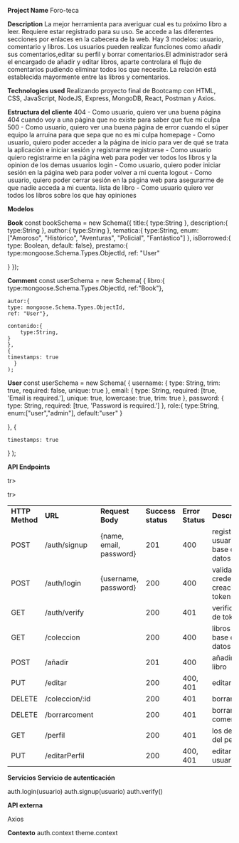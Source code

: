 <strong>Project Name</strong>
Foro-teca

<strong>Description</strong>
La mejor herramienta para averiguar cual es tu próximo libro a leer. Requiere estar registrado para su uso. Se accede a las diferentes secciones por enlaces en la cabecera de la web.
Hay 3 modelos: usuario, comentario y libros.
Los usuarios pueden realizar funciones como añadir sus comentarios,editar su perfil y borrar comentarios.El administrador será el encargado de añadir y editar libros, aparte controlara el flujo de comentarios pudiendo eliminar todos los que necesite.
La relación está establecida mayormente entre las libros y comentarios.

<strong>Technologies used</strong>
Realizando proyecto final de Bootcamp con HTML, CSS, JavaScript, NodeJS,
Express, MongoDB, React, Postman y Axios.

<strong>Estructura del cliente</strong>
404 - Como usuario, quiero ver una buena página 404 cuando voy a una página que no existe para saber que fue mi culpa
500 - Como usuario, quiero ver una buena página de error cuando el súper equipo la arruina para que sepa que no es mi culpa
homepage - Como usuario, quiero poder acceder a la página de inicio para ver de qué se trata la aplicación e iniciar sesión y registrarme
registrarse - Como usuario quiero registrarme en la página web para poder ver todos los libros y la opinion de los demas usuarios
login - Como usuario, quiero poder iniciar sesión en la página web para poder volver a mi cuenta
logout - Como usuario, quiero poder cerrar sesión en la página web para asegurarme de que nadie acceda a mi cuenta.
lista de libro - Como usuario quiero ver todos los libros sobre los que hay opiniones

<strong>Modelos</strong>

<strong>Book</strong>
const bookSchema = new Schema({
  title:{
    type:String
  },
  description:{
    type:String
  },
  author:{
    type:String
  },
  tematica:{
    type:String,
    enum:["Amoroso",
      "Histórico",
      "Aventuras",
      "Policial",
      "Fantástico"]
  },
  isBorrowed:{ 
    type: Boolean, 
    default: false},
  prestamo:{
    type:mongoose.Schema.Types.ObjectId,
    ref: "User"

  }
});

<strong>Comment</strong>
const userSchema = new Schema(
    {
    libro:{
    type:mongoose.Schema.Types.ObjectId,
    ref:"Book"},

    autor:{  
    type: mongoose.Schema.Types.ObjectId,
    ref: "User"},

    contenido:{
        type:String,
    }
    },
    {
    timestamps: true
      }
    );

<strong>User</strong>
const userSchema = new Schema(
  {
    username: {
      type: String,
      trim: true,
      required: false,
      unique: true
    },
    email: {
      type: String,
      required: [true, 'Email is required.'],
      unique: true,
      lowercase: true,
      trim: true
    },
    password: {
      type: String,
      required: [true, 'Password is required.']
    },
    role:{
      type:String,
      enum:["user","admin"],
      default:"user"
    }

  },
  {
        
    timestamps: true
  }
);


<strong>API Endpoints</strong>

<table>
  <tr>

<td><strong>HTTP Method</strong></td>

<td><strong>URL</strong></td>

<td><strong>Request Body</strong></td>

<td><strong>Success status</strong></td>

<td><strong>Error Status</strong></td>

<td><strong>Description</strong></td>

  </tr>

  <tr>

<td>POST</td>

<td>/auth/signup</td>

<td>{name, email, password}</td>

<td>201</td>

<td>400</td>

<td>registro de usuario en la base de datos</td>

  </tr>

   <tr>

<td>POST</td>

<td>/auth/login</td>

<td>{username, password}</td>

<td>200</td>

<td>400</td>

<td>validacion de credenciales, creacion de token</td>

  </tr>

   <tr>

<td>GET</td>

<td>/auth/verify</td>

<td></td>

<td>200</td>

<td>401</td>

<td>verificacion de token </td>

  </tr>
  
  <tr>

<td>GET</td>

<td>/coleccion</td>

<td></td>

<td>200</td>

<td>400</td>

<td>libros de la base de datos</td>

  </tr>

<tr>

<td>POST</td>

<td>/añadir</td>

<td></td>

<td>201</td>

<td>400</td>

<td>añadir nuevo libro</td>

  </tr>

  tr>

<td>PUT</td>

<td>/editar</td>

<td></td>

<td>200</td>

<td>400, 401</td>

<td>editar libro</td>

  </tr>

  tr>

<td>DELETE</td>

<td>/coleccion/:id</td>

<td></td>

<td>200</td>

<td>401</td>

<td>borrar libro</td>

  </tr>

  <tr>

<td>DELETE</td>

<td>/borrarcoment</td>

<td></td>

<td>200</td>

<td>401</td>

<td>borrar comentario</td>

  </tr>

  <tr>

<td>GET</td>

<td>/perfil</td>

<td></td>

<td>200</td>

<td>401</td>

<td>los detalles del perfil</td>

  </tr>

  <tr>

<td>PUT</td>

<td>/editarPerfil</td>

<td></td>

<td>200</td>

<td>400, 401</td>

<td>editar usuario</td>

  </tr>



  </table>


<strong>Servicios</strong>
<strong>Servicio de autenticación</strong>

auth.login(usuario)
auth.signup(usuario)
auth.verify()

<strong>API externa</strong>

Axios


<strong>Contexto</strong>
auth.context
theme.context